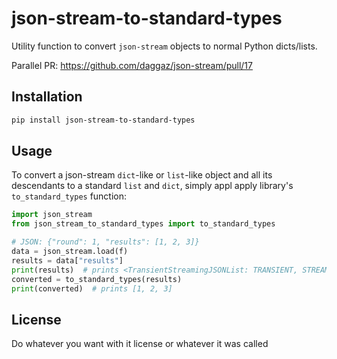 # json-stream-to-standard-types

Utility function to convert `json-stream` objects to normal Python dicts/lists.

Parallel PR: https://github.com/daggaz/json-stream/pull/17

## Installation

```bash
pip install json-stream-to-standard-types
```

## Usage

To convert a json-stream `dict`-like or `list`-like object and all its
descendants to a standard `list` and `dict`, simply appl apply library's
`to_standard_types` function:

```python
import json_stream
from json_stream_to_standard_types import to_standard_types

# JSON: {"round": 1, "results": [1, 2, 3]}
data = json_stream.load(f)
results = data["results"]
print(results)  # prints <TransientStreamingJSONList: TRANSIENT, STREAMING>
converted = to_standard_types(results)
print(converted)  # prints [1, 2, 3]
```

## License

Do whatever you want with it license or whatever it was called
